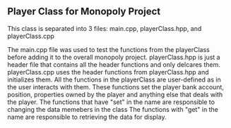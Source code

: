 ## Player Class for Monopoly Project
This class is separated into 3 files: main.cpp, playerClass.hpp, and playerClass.cpp

The main.cpp file was used to test the functions from the playerClass before adding it to the overall monopoly project.
playerClass.hpp is just a header file that contains all the header functions and only delcares them. 
playerClass.cpp uses the header functions from playerClass.hpp and initializes them. 
All the functions in the playerClass are user-defined as in the user interacts with them. 
These functions set the player bank account, position, properties owned by the player and anything else that deals with the player. 
The functions that have "set" in the name are responsible to changing the data memebers in the class 
The functions with "get" in the name are responsible to retrieving the data for display.
